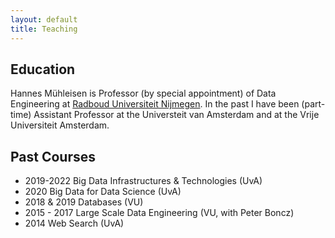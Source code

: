 ```yaml
---
layout: default
title: Teaching
---
```


## Education

Hannes Mühleisen is Professor (by special appointment) of Data Engineering at [Radboud Universiteit Nijmegen](https://www.ru.nl). In the past I have been  (part-time) Assistant Professor at the Universteit van Amsterdam and at the Vrije Universiteit Amsterdam.


## Past Courses
- 2019-2022 Big Data Infrastructures & Technologies (UvA)
- 2020 Big Data for Data Science (UvA)
- 2018 & 2019 Databases (VU)
- 2015 - 2017 Large Scale Data Engineering (VU, with Peter Boncz)
- 2014 Web Search (UvA)